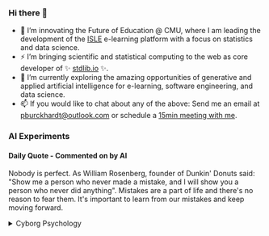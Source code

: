 ### Hi there 👋

-   📖 I’m innovating the Future of Education @ CMU, where I am leading the development of the [ISLE](https://www.stat.cmu.edu/isle) e-learning platform with a focus on statistics and data science.
-   ⚡ I’m bringing scientific and statistical computing to the web as core developer of ✨ [stdlib.io](https://stdlib.io) ✨.
-   🔭 I’m currently exploring the amazing opportunities of generative and applied artificial intelligence for e-learning, software engineering, and data science.
-   📫 If you would like to chat about any of the above: Send me an email at [pburckhardt@outlook.com](mailto:pburckhardt@outlook.com) or schedule a [15min meeting with me](https://cal.com/philipp-burckhardt/15min).

### AI Experiments

#### Daily Quote - Commented on by AI

<!-- <quote> -->

Nobody is perfect. As William Rosenberg, founder of Dunkin' Donuts said: "Show me a person who never made a mistake, and I will show you a person who never did anything". Mistakes are a part of life and there's no reason to fear them. It's important to learn from our mistakes and keep moving forward.

<!-- </quote> -->

<details>
  <summary>Cyborg Psychology</summary>
    
  https://user-images.githubusercontent.com/1913638/233655652-3dd1797c-8cf3-4099-9014-e8fa22ea01eb.mp4
  
  #### ⚡[Take the test!](http://cyborg-psychology.com/) 🚀
  </details>
